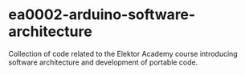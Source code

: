 # ea0002-arduino-software-architecture
Collection of code related to the Elektor Academy course introducing software architecture and development of portable code.
